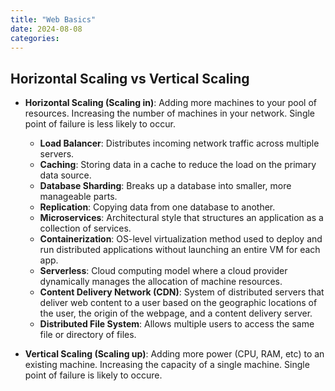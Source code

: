 ```yaml
---
title: "Web Basics"
date: 2024-08-08
categories:
---
```


## Horizontal Scaling vs Vertical Scaling

- **Horizontal Scaling (Scaling in)**: Adding more machines to your pool of resources. Increasing the number of machines in your network. Single point of failure is less likely to occur.
  - **Load Balancer**: Distributes incoming network traffic across multiple servers.
  - **Caching**: Storing data in a cache to reduce the load on the primary data source.
  - **Database Sharding**: Breaks up a database into smaller, more manageable parts.
  - **Replication**: Copying data from one database to another.
  - **Microservices**: Architectural style that structures an application as a collection of services.
  - **Containerization**: OS-level virtualization method used to deploy and run distributed applications without launching an entire VM for each app.
  - **Serverless**: Cloud computing model where a cloud provider dynamically manages the allocation of machine resources.
  - **Content Delivery Network (CDN)**: System of distributed servers that deliver web content to a user based on the geographic locations of the user, the origin of the webpage, and a content delivery server.
  - **Distributed File System**: Allows multiple users to access the same file or directory of files.
  
- **Vertical Scaling (Scaling up)**: Adding more power (CPU, RAM, etc) to an existing machine. Increasing the capacity of a single machine. Single point of failure is likely to occure.
